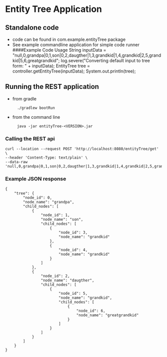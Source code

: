# Entity Tree Application
## Standalone code
* code can be found in com.example.entityTree package
* See example commandline application for simple code
runner
  ####Example Code Usage
      String inputData =
                "null,0,grandpa|0,1,son|0,2,daugther|1,3,grandkid|1,4,grandkid|2,5,grandkid|5,6,greatgrandkid";
      log.severe("Converting default input to tree form: " + inputData);
      EntityTree tree = controller.getEntityTree(inputData);
      System.out.println(tree);
## Running the REST application
* from gradle
  
        ./gradlew bootRun
* from the command line

        java -jar entityTree-<VERSION>.jar
### Calling the REST api
    curl --location --request POST 'http://localhost:8080/entityTree/get' \
    --header 'Content-Type: text/plain' \
    --data-raw 'null,0,grandpa|0,1,son|0,2,daugther|1,3,grandkid|1,4,grandkid|2,5,grandkid|5,6,greatgrandkid'
### Example JSON response
```
{
    "tree": {
        "node_id": 0,
        "node_name": "grandpa",
        "child_nodes": [
            {
                "node_id": 1,
                "node_name": "son",
                "child_nodes": [
                    {
                        "node_id": 3,
                        "node_name": "grandkid"
                    },
                    {
                        "node_id": 4,
                        "node_name": "grandkid"
                    }
                ]
            },
            {
                "node_id": 2,
                "node_name": "daugther",
                "child_nodes": [
                    {
                        "node_id": 5,
                        "node_name": "grandkid",
                        "child_nodes": [
                            {
                                "node_id": 6,
                                "node_name": "greatgrandkid"
                            }
                        ]
                    }
                ]
            }
        ]
    }
}
```